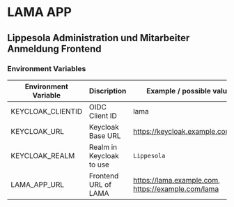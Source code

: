 # LAMA APP
## Lippesola Administration und Mitarbeiter Anmeldung Frontend

### Environment Variables

|Environment Variable|Discription|Example / possible values|
|------|------|-------|
|KEYCLOAK_CLIENTID|OIDC Client ID|lama|
|KEYCLOAK_URL| Keycloak Base URL| https://keycloak.example.com/auth|
|KEYCLOAK_REALM| Realm in Keycloak to use| `Lippesola`|
|LAMA_APP_URL| Frontend URL of LAMA| https://lama.example.com, https://example.com/lama|
